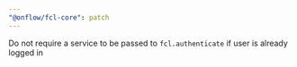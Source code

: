 ```yaml
---
"@onflow/fcl-core": patch
---
```


Do not require a service to be passed to `fcl.authenticate` if user is already logged in
